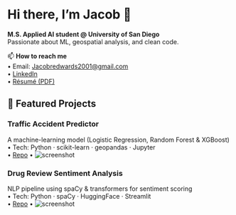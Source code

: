 # Hi there, I’m Jacob 👋

**M.S. Applied AI student @ University of San Diego**  
Passionate about ML, geospatial analysis, and clean code.

📫 **How to reach me**  
• Email: Jacobredwards2001@gmail.com  
• [LinkedIn](https://linkedin.com/in/jacob-r-edwards)  
• [Résumé (PDF)](https://github.com/JacobREdwards/JacobREdwards/blob/main/Jacob-Edwards-Resume.pdf)

## 🔭 Featured Projects

### Traffic Accident Predictor  
A machine-learning model (Logistic Regression, Random Forest & XGBoost)  
• Tech: Python · scikit-learn · geopandas · Jupyter  
• [Repo](https://github.com/JacobREdwards/traffic-accident-predictor) • ![screenshot](./assets/traffic.gif)

### Drug Review Sentiment Analysis  
NLP pipeline using spaCy & transformers for sentiment scoring  
• Tech: Python · spaCy · HuggingFace · Streamlit  
• [Repo](https://github.com/JacobREdwards/drug-review-sentiment) • ![screenshot](./assets/drug.gif)



